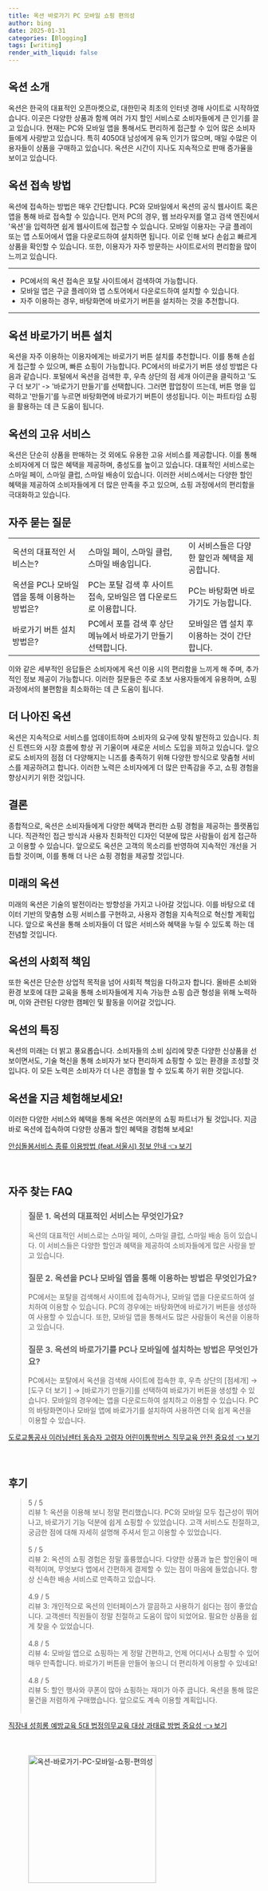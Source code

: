 ```yaml
---
title: 옥션 바로가기 PC 모바일 쇼핑 편의성
author: bing
date: 2025-01-31
categories: [Blogging]
tags: [writing]
render_with_liquid: false
---
```



<h2 id='옥션_소개'>옥션 소개</h2>

<p>옥션은 한국의 대표적인 오픈마켓으로, 대한민국 최초의 인터넷 경매 사이트로 시작하였습니다. 이곳은 다양한 상품과 함께 여러 가지 할인 서비스로 소비자들에게 큰 인기를 끌고 있습니다. 현재는 PC와 모바일 앱을 통해서도 편리하게 접근할 수 있어 많은 소비자들에게 사랑받고 있습니다. 특히 4050대 남성에게 유독 인기가 많으며, 매일 수많은 이용자들이 상품을 구매하고 있습니다. 옥션은 시간이 지나도 지속적으로 판매 증가율을 보이고 있습니다.</p>

<h2 id='옥션_접속_방법'>옥션 접속 방법</h2>

<p>옥션에 접속하는 방법은 매우 간단합니다. PC와 모바일에서 옥션의 공식 웹사이트 혹은 앱을 통해 바로 접속할 수 있습니다. 먼저 PC의 경우, 웹 브라우저를 열고 검색 엔진에서 '옥션'을 입력하면 쉽게 웹사이트에 접근할 수 있습니다. 모바일 이용자는 구글 플레이 또는 앱 스토어에서 앱을 다운로드하여 설치하면 됩니다. 이로 인해 보다 손쉽고 빠르게 상품을 확인할 수 있습니다. 또한, 이용자가 자주 방문하는 사이트로서의 편리함을 많이 느끼고 있습니다.</p>

<hr />

<ul>
    <li>PC에서의 옥션 접속은 포탈 사이트에서 검색하여 가능합니다.</li>
    <li>모바일 앱은 구글 플레이와 앱 스토어에서 다운로드하여 설치할 수 있습니다.</li>
    <li>자주 이용하는 경우, 바탕화면에 바로가기 버튼을 설치하는 것을 추천합니다.</li>
</ul>

<hr />

<h2 id='옥션_바로가기_버튼_설치'>옥션 바로가기 버튼 설치</h2>

<p>옥션을 자주 이용하는 이용자에게는 바로가기 버튼 설치를 추천합니다. 이를 통해 손쉽게 접근할 수 있으며, 빠른 쇼핑이 가능합니다. PC에서의 바로가기 버튼 생성 방법은 다음과 같습니다. 포털에서 옥션을 검색한 후, 우측 상단의 점 세개 아이콘을 클릭하고 '도구 더 보기' -> '바로가기 만들기'를 선택합니다. 그러면 팝업창이 뜨는데, 버튼 명을 입력하고 '만들기'를 누르면 바탕화면에 바로가기 버튼이 생성됩니다. 이는 파트타임 쇼핑을 활용하는 데 큰 도움이 됩니다.</p>

<h2 id='옥션의_고유_서비스'>옥션의 고유 서비스</h2>

<p>옥션은 단순히 상품을 판매하는 것 외에도 유용한 고유 서비스를 제공합니다. 이를 통해 소비자에게 더 많은 혜택을 제공하며, 충성도를 높이고 있습니다. 대표적인 서비스로는 스마일 페이, 스마일 클럽, 스마일 배송이 있습니다. 이러한 서비스에서는 다양한 할인 혜택을 제공하여 소비자들에게 더 많은 만족을 주고 있으며, 쇼핑 과정에서의 편리함을 극대화하고 있습니다.</p>

<h2 id='자주_묻는_질문'>자주 묻는 질문</h2>

<table>
    <tr>
        <td>옥션의 대표적인 서비스는?</td>
        <td>스마일 페이, 스마일 클럽, 스마일 배송입니다.</td>
        <td>이 서비스들은 다양한 할인과 혜택을 제공합니다.</td>
    </tr>
    <tr>
        <td>옥션을 PC나 모바일 앱을 통해 이용하는 방법은?</td>
        <td>PC는 포탈 검색 후 사이트 접속, 모바일은 앱 다운로드로 이용합니다.</td>
        <td>PC는 바탕화면 바로가기도 가능합니다.</td>
    </tr>
    <tr>
        <td>바로가기 버튼 설치 방법은?</td>
        <td>PC에서 포틀 검색 후 상단 메뉴에서 바로가기 만들기 선택합니다.</td>
        <td>모바일은 앱 설치 후 이용하는 것이 간단합니다.</td>
    </tr>
</table>

<p>이와 같은 세부적인 응답들은 소비자에게 옥션 이용 시의 편리함을 느끼게 해 주며, 추가적인 정보 제공이 가능합니다. 이러한 질문들은 주로 초보 사용자들에게 유용하며, 쇼핑 과정에서의 불편함을 최소화하는 데 큰 도움이 됩니다.</p>

<h2 id='더_나아진_옥션'>더 나아진 옥션</h2>

<p>옥션은 지속적으로 서비스를 업데이트하며 소비자의 요구에 맞춰 발전하고 있습니다. 최신 트렌드와 시장 흐름에 항상 귀 기울이며 새로운 서비스 도입을 꾀하고 있습니다. 앞으로도 소비자의 점점 더 다양해지는 니즈를 충족하기 위해 다양한 방식으로 맞춤형 서비스를 제공하려고 합니다. 이러한 노력은 소비자에게 더 많은 만족감을 주고, 쇼핑 경험을 향상시키기 위한 것입니다.</p>

<h2 id='결론'>결론</h2>

<p>종합적으로, 옥션은 소비자들에게 다양한 혜택과 편리한 쇼핑 경험을 제공하는 플랫폼입니다. 직관적인 접근 방식과 사용자 친화적인 디자인 덕분에 많은 사람들이 쉽게 접근하고 이용할 수 있습니다. 앞으로도 옥션은 고객의 목소리를 반영하여 지속적인 개선을 거듭할 것이며, 이를 통해 더 나은 쇼핑 경험을 제공할 것입니다.</p>

<h2 id='미래의옥션'>미래의 옥션</h2>

<p>미래의 옥션은 기술의 발전이라는 방향성을 가지고 나아갈 것입니다. 이를 바탕으로 데이터 기반의 맞춤형 쇼핑 서비스를 구현하고, 사용자 경험을 지속적으로 혁신할 계획입니다. 앞으로 옥션을 통해 소비자들이 더 많은 서비스와 혜택을 누릴 수 있도록 하는 데 전념할 것입니다.</p>

<h2 id='옥션의_사회적_책임'>옥션의 사회적 책임</h2>

<p>또한 옥션은 단순한 상업적 목적을 넘어 사회적 책임을 다하고자 합니다. 올바른 소비와 환경 보호에 대한 교육을 통해 소비자들에게 지속 가능한 쇼핑 습관 형성을 위해 노력하며, 이와 관련된 다양한 캠페인 및 활동을 이어갈 것입니다.</p>

<h2 id='옥션의_특징'>옥션의 특징</h2>

<p>옥션의 미래는 더 밝고 풍요롭습니다. 소비자들의 소비 심리에 맞춘 다양한 신상품을 선보이면서도, 기술 혁신을 통해 소비자가 보다 편리하게 쇼핑할 수 있는 환경을 조성할 것입니다. 이 모든 노력은 소비자가 더 나은 경험을 할 수 있도록 하기 위한 것입니다.</p>

<h2 id='옥션을_지금_체험해보세요'>옥션을 지금 체험해보세요!</h2>

<p>이러한 다양한 서비스와 혜택을 통해 옥션은 여러분의 쇼핑 파트너가 될 것입니다. 지금 바로 옥션에 접속하여 다양한 상품과 할인 혜택을 경험해 보세요!</p>


<p><a class="click-button" title="안심돌봄서비스 종류 이용방법 (feat.서울시) 정보 안내" href="https://greenforu.github.io/posts/%EC%95%88%EC%8B%AC%EB%8F%8C%EB%B4%84%EC%84%9C%EB%B9%84%EC%8A%A4-%EC%A2%85%EB%A5%98-%EC%9D%B4%EC%9A%A9%EB%B0%A9%EB%B2%95-(feat.%EC%84%9C%EC%9A%B8%EC%8B%9C)-%EC%A0%95%EB%B3%B4-%EC%95%88%EB%82%B4/" rel="dofollow">안심돌봄서비스 종류 이용방법 (feat.서울시) 정보 안내 👈 보기</a></p><br>
<h2 id='자주_찾는_FAQ'>자주 찾는 FAQ</h2>
<div itemscope="" itemtype="https://schema.org/FAQPage"> 
<blockquote> 
<div itemscope="" itemprop="mainEntity" itemtype="https://schema.org/Question"> 
<h3 itemprop="name">질문 1. 옥션의 대표적인 서비스는 무엇인가요?</h3> 
<div itemscope="" itemprop="acceptedAnswer" itemtype="https://schema.org/Answer"> 
<span itemprop="text"> 
<p>옥션의 대표적인 서비스로는 스마일 페이, 스마일 클럽, 스마일 배송 등이 있습니다. 이 서비스들은 다양한 할인과 혜택을 제공하여 소비자들에게 많은 사랑을 받고 있습니다.</p> 
</span> 
</div> 
</div> 

<div itemscope="" itemprop="mainEntity" itemtype="https://schema.org/Question"> 
<h3 itemprop="name">질문 2. 옥션을 PC나 모바일 앱을 통해 이용하는 방법은 무엇인가요?</h3> 
<div itemscope="" itemprop="acceptedAnswer" itemtype="https://schema.org/Answer"> 
<span itemprop="text"> 
<p>PC에서는 포탈을 검색해서 사이트에 접속하거나, 모바일 앱을 다운로드하여 설치하여 이용할 수 있습니다. PC의 경우에는 바탕화면에 바로가기 버튼을 생성하여 사용할 수 있습니다. 또한, 모바일 앱을 통해서도 많은 사람들이 옥션을 이용하고 있습니다.</p> 
</span> 
</div> 
</div> 

<div itemscope="" itemprop="mainEntity" itemtype="https://schema.org/Question"> 
<h3 itemprop="name">질문 3. 옥션의 바로가기를 PC나 모바일에 설치하는 방법은 무엇인가요?</h3> 
<div itemscope="" itemprop="acceptedAnswer" itemtype="https://schema.org/Answer"> 
<span itemprop="text"> 
<p>PC에서는 포탈에서 옥션을 검색해 사이트에 접속한 후, 우측 상단의 [점세개] → [도구 더 보기 ] → [바로가기 만들기]를 선택하여 바로가기 버튼을 생성할 수 있습니다. 모바일의 경우에는 앱을 다운로드하여 설치하고 이용할 수 있습니다. PC의 바탕화면이나 모바일 앱에 바로가기를 설치하여 사용하면 더욱 쉽게 옥션을 이용할 수 있습니다.</p> 
</span> 
</div> 
</div> 
</blockquote> 
</div>
<p><a class="click-button" title="도로교통공사 이러닝센터 동승자 고령자 어린이통학버스 직무교육 안전 중요성" href="https://greenforu.github.io/posts/%EB%8F%84%EB%A1%9C%EA%B5%90%ED%86%B5%EA%B3%B5%EC%82%AC-%EC%9D%B4%EB%9F%AC%EB%8B%9D%EC%84%BC%ED%84%B0-%EB%8F%99%EC%8A%B9%EC%9E%90-%EA%B3%A0%EB%A0%B9%EC%9E%90-%EC%96%B4%EB%A6%B0%EC%9D%B4%ED%86%B5%ED%95%99%EB%B2%84%EC%8A%A4-%EC%A7%81%EB%AC%B4%EA%B5%90%EC%9C%A1-%EC%95%88%EC%A0%84-%EC%A4%91%EC%9A%94%EC%84%B1/" rel="dofollow">도로교통공사 이러닝센터 동승자 고령자 어린이통학버스 직무교육 안전 중요성 👈 보기</a></p><br>
<h2 id='후기'>후기</h2>
<div itemscope itemtype="https://schema.org/Product">
  <blockquote>
  <div itemprop="review" itemscope itemtype="https://schema.org/Review">
      <div itemprop="reviewRating" itemscope itemtype="https://schema.org/Rating"> <span itemprop="ratingValue">5</span> / <span itemprop="bestRating">5</span> </div>
      <span itemprop="reviewBody">리뷰 1: 옥션을 이용해 보니 정말 편리했습니다. PC와 모바일 모두 접근성이 뛰어나고, 바로가기 기능 덕분에 쉽게 쇼핑할 수 있었습니다. 고객 서비스도 친절하고, 궁금한 점에 대해 자세히 설명해 주셔서 믿고 이용할 수 있었습니다.</span>
  </div>
  <br>
  <div itemprop="review" itemscope itemtype="https://schema.org/Review">
      <div itemprop="reviewRating" itemscope itemtype="https://schema.org/Rating"> <span itemprop="ratingValue">5</span> / <span itemprop="bestRating">5</span> </div>
      <span itemprop="reviewBody">리뷰 2: 옥션의 쇼핑 경험은 정말 훌륭했습니다. 다양한 상품과 높은 할인율이 매력적이며, 무엇보다 앱에서 간편하게 결제할 수 있는 점이 마음에 들었습니다. 항상 신속한 배송 서비스로 만족하고 있습니다.</span>
  </div>
  <br>
  <div itemprop="review" itemscope itemtype="https://schema.org/Review">
      <div itemprop="reviewRating" itemscope itemtype="https://schema.org/Rating"> <span itemprop="ratingValue">4.9</span> / <span itemprop="bestRating">5</span> </div>
      <span itemprop="reviewBody">리뷰 3: 개인적으로 옥션의 인터페이스가 깔끔하고 사용하기 쉽다는 점이 좋았습니다. 고객센터 직원들이 정말 친절하고 도움이 많이 되었어요. 필요한 상품을 쉽게 찾을 수 있었습니다.</span>
  </div>
  <br>
  <div itemprop="review" itemscope itemtype="https://schema.org/Review">
      <div itemprop="reviewRating" itemscope itemtype="https://schema.org/Rating"> <span itemprop="ratingValue">4.8</span> / <span itemprop="bestRating">5</span> </div>
      <span itemprop="reviewBody">리뷰 4: 모바일 앱으로 쇼핑하는 게 정말 간편하고, 언제 어디서나 쇼핑할 수 있어 매우 만족합니다. 바로가기 버튼을 만들어 놓으니 더 편리하게 이용할 수 있네요!</span>
  </div>
  <br>
  <div itemprop="review" itemscope itemtype="https://schema.org/Review">
      <div itemprop="reviewRating" itemscope itemtype="https://schema.org/Rating"> <span itemprop="ratingValue">4.8</span> / <span itemprop="bestRating">5</span> </div>
      <span itemprop="reviewBody">리뷰 5: 할인 행사와 쿠폰이 많아 쇼핑하는 재미가 아주 큽니다. 옥션을 통해 많은 물건을 저렴하게 구매했습니다. 앞으로도 계속 이용할 계획입니다.</span>
  </div>
  <br>
  </blockquote>
</div>
<p><a class="click-button" title="직장내 성희롱 예방교육 5대 법정의무교육 대상 과태료 방법 중요성" href="https://greenforu.github.io/posts/%EC%A7%81%EC%9E%A5%EB%82%B4-%EC%84%B1%ED%9D%AC%EB%A1%B1-%EC%98%88%EB%B0%A9%EA%B5%90%EC%9C%A1-5%EB%8C%80-%EB%B2%95%EC%A0%95%EC%9D%98%EB%AC%B4%EA%B5%90%EC%9C%A1-%EB%8C%80%EC%83%81-%EA%B3%BC%ED%83%9C%EB%A3%8C-%EB%B0%A9%EB%B2%95-%EC%A4%91%EC%9A%94%EC%84%B1/" rel="dofollow">직장내 성희롱 예방교육 5대 법정의무교육 대상 과태료 방법 중요성 👈 보기</a></p><br>
<figure class="image"><img src="https://greenforu.github.io/assets/img/thumbnail/옥션-바로가기-PC-모바일-쇼핑-편의성.webp" alt="옥션-바로가기-PC-모바일-쇼핑-편의성" width="256" height="256"></figure>
